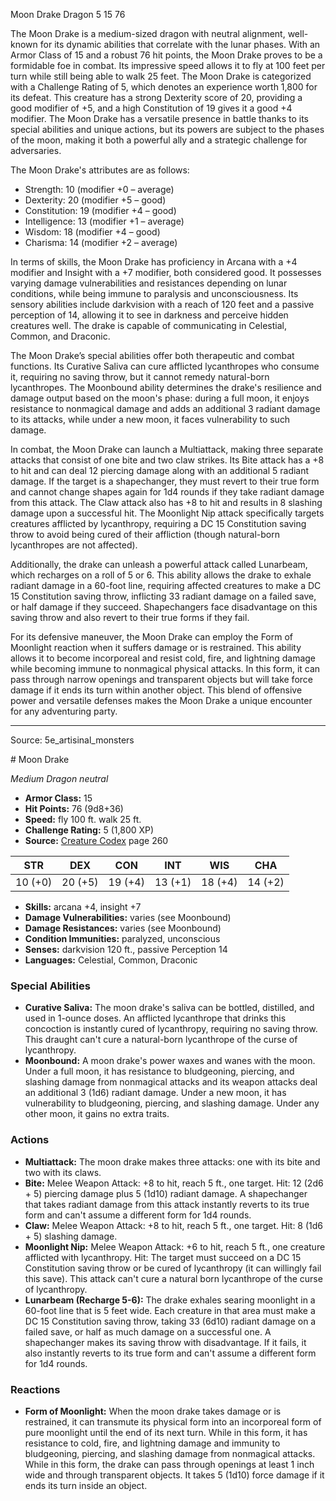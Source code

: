 <MonsterName/>Moon Drake</MonsterName>
<CreatureType/>Dragon</CreatureType>
<CR/>5</CR>
<AC/>15</AC>
<HP/>76</HP>
<summary>The Moon Drake is a medium-sized dragon with neutral alignment, well-known for its dynamic abilities that correlate with the lunar phases. With an Armor Class of 15 and a robust 76 hit points, the Moon Drake proves to be a formidable foe in combat. Its impressive speed allows it to fly at 100 feet per turn while still being able to walk 25 feet. The Moon Drake is categorized with a Challenge Rating of 5, which denotes an experience worth 1,800 for its defeat. This creature has a strong Dexterity score of 20, providing a good modifier of +5, and a high Constitution of 19 gives it a good +4 modifier. The Moon Drake has a versatile presence in battle thanks to its special abilities and unique actions, but its powers are subject to the phases of the moon, making it both a powerful ally and a strategic challenge for adversaries.</summary>

<detail>

The Moon Drake's attributes are as follows: 
- Strength: 10 (modifier +0 – average)
- Dexterity: 20 (modifier +5 – good)
- Constitution: 19 (modifier +4 – good)
- Intelligence: 13 (modifier +1 – average)
- Wisdom: 18 (modifier +4 – good)
- Charisma: 14 (modifier +2 – average)

In terms of skills, the Moon Drake has proficiency in Arcana with a +4 modifier and Insight with a +7 modifier, both considered good. It possesses varying damage vulnerabilities and resistances depending on lunar conditions, while being immune to paralysis and unconsciousness. Its sensory abilities include darkvision with a reach of 120 feet and a passive perception of 14, allowing it to see in darkness and perceive hidden creatures well. The drake is capable of communicating in Celestial, Common, and Draconic.

The Moon Drake’s special abilities offer both therapeutic and combat functions. Its Curative Saliva can cure afflicted lycanthropes who consume it, requiring no saving throw, but it cannot remedy natural-born lycanthropes. The Moonbound ability determines the drake's resilience and damage output based on the moon's phase: during a full moon, it enjoys resistance to nonmagical damage and adds an additional 3 radiant damage to its attacks, while under a new moon, it faces vulnerability to such damage.

In combat, the Moon Drake can launch a Multiattack, making three separate attacks that consist of one bite and two claw strikes. Its Bite attack has a +8 to hit and can deal 12 piercing damage along with an additional 5 radiant damage. If the target is a shapechanger, they must revert to their true form and cannot change shapes again for 1d4 rounds if they take radiant damage from this attack. The Claw attack also has +8 to hit and results in 8 slashing damage upon a successful hit. The Moonlight Nip attack specifically targets creatures afflicted by lycanthropy, requiring a DC 15 Constitution saving throw to avoid being cured of their affliction (though natural-born lycanthropes are not affected).

Additionally, the drake can unleash a powerful attack called Lunarbeam, which recharges on a roll of 5 or 6. This ability allows the drake to exhale radiant damage in a 60-foot line, requiring affected creatures to make a DC 15 Constitution saving throw, inflicting 33 radiant damage on a failed save, or half damage if they succeed. Shapechangers face disadvantage on this saving throw and also revert to their true forms if they fail.

For its defensive maneuver, the Moon Drake can employ the Form of Moonlight reaction when it suffers damage or is restrained. This ability allows it to become incorporeal and resist cold, fire, and lightning damage while becoming immune to nonmagical physical attacks. In this form, it can pass through narrow openings and transparent objects but will take force damage if it ends its turn within another object. This blend of offensive power and versatile defenses makes the Moon Drake a unique encounter for any adventuring party.</detail>



---

Source: 5e_artisinal_monsters

<statblock>
# Moon Drake

*Medium* *Dragon* *neutral*

- **Armor Class:** 15
- **Hit Points:** 76 (9d8+36)
- **Speed:** fly 100 ft. walk 25 ft.
- **Challenge Rating:** 5 (1,800 XP)
- **Source:** [Creature Codex](https://koboldpress.com/kpstore/product/creature-codex-for-5th-edition-dnd) page 260

| STR | DEX | CON | INT | WIS | CHA |
| --- | --- | --- | --- | --- | --- |
| 10 (+0) | 20 (+5) | 19 (+4) | 13 (+1) | 18 (+4) | 14 (+2) |

- **Skills:** arcana +4, insight +7
- **Damage Vulnerabilities:** varies (see Moonbound)
- **Damage Resistances:** varies (see Moonbound)
- **Condition Immunities:** paralyzed, unconscious
- **Senses:** darkvision 120 ft., passive Perception 14
- **Languages:** Celestial, Common, Draconic

### Special Abilities

- **Curative Saliva:** The moon drake's saliva can be bottled, distilled, and used in 1-ounce doses. An afflicted lycanthrope that drinks this concoction is instantly cured of lycanthropy, requiring no saving throw. This draught can't cure a natural-born lycanthrope of the curse of lycanthropy.
- **Moonbound:** A moon drake's power waxes and wanes with the moon. Under a full moon, it has resistance to bludgeoning, piercing, and slashing damage from nonmagical attacks and its weapon attacks deal an additional 3 (1d6) radiant damage. Under a new moon, it has vulnerability to bludgeoning, piercing, and slashing damage. Under any other moon, it gains no extra traits.

### Actions

- **Multiattack:** The moon drake makes three attacks: one with its bite and two with its claws.
- **Bite:** Melee Weapon Attack: +8 to hit, reach 5 ft., one target. Hit: 12 (2d6 + 5) piercing damage plus 5 (1d10) radiant damage. A shapechanger that takes radiant damage from this attack instantly reverts to its true form and can't assume a different form for 1d4 rounds.
- **Claw:** Melee Weapon Attack: +8 to hit, reach 5 ft., one target. Hit: 8 (1d6 + 5) slashing damage.
- **Moonlight Nip:** Melee Weapon Attack: +6 to hit, reach 5 ft., one creature afflicted with lycanthropy. Hit: The target must succeed on a DC 15 Constitution saving throw or be cured of lycanthropy (it can willingly fail this save). This attack can't cure a natural born lycanthrope of the curse of lycanthropy.
- **Lunarbeam (Recharge 5-6):** The drake exhales searing moonlight in a 60-foot line that is 5 feet wide. Each creature in that area must make a DC 15 Constitution saving throw, taking 33 (6d10) radiant damage on a failed save, or half as much damage on a successful one. A shapechanger makes its saving throw with disadvantage. If it fails, it also instantly reverts to its true form and can't assume a different form for 1d4 rounds.

### Reactions

- **Form of Moonlight:** When the moon drake takes damage or is restrained, it can transmute its physical form into an incorporeal form of pure moonlight until the end of its next turn. While in this form, it has resistance to cold, fire, and lightning damage and immunity to bludgeoning, piercing, and slashing damage from nonmagical attacks. While in this form, the drake can pass through openings at least 1 inch wide and through transparent objects. It takes 5 (1d10) force damage if it ends its turn inside an object.


</statblock>


